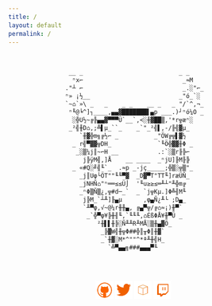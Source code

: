 ```yaml
---
title: /
layout: default
permalink: /
---
```

<p>
  <pre>
                                                                               

                     __ _                           _ _                        
                      ⁿx⌐                            _≈M                       
                    ."┴ ⌐                            _.░"⌐_                    
                    ⁿ» ¡½__                         _"ó_`░                     
                    `~⌂`»\ _   _    _ _    __ _   _ "/`^,¬_                    
                     ⁿ╙@╘^]┐____,▄▄▓███████▌▄p ___.)┘ⁿó¼O _                    
                      ░╬U½~╔╟▄▄▓▀▀▀Ü`__`,<░╫▓██▒,'*r╦æⁿ░                       
                     _²╣╫D⌂,;╩▌µ_``_    _`"_²╣▌,-/╟╣▓µ_                        
                        `╫▓╬m╗╔½⌐ _          _"ÖW╔╦▌▓½                         
                      _ r╣▀▓▓╦DH_             `╙Ö╬▓▓╫Φ _                       
                       _░▒¼j║~⌐H __           .:`░▒r╟╠⌐                        
                         j╠ÿM╣,]Å    __ ____  _ⁿjU]╟M╟╠                        
                      _ «#Q░╝╣╙`_  .≈p _-jç_____;╬▒░╦▒"_                       
                        _j║Uφ└ÖT""╙╙▀▓  _D▓▀T"TT╙]ræÜÑ_                        
                        _jNHÑ⌂"ⁿ══≤≤Ü⌡  '╙u≥≥≤═╨┴"╨╬m╔                         
                        _ⁿΦ▒Ñ▒¿,╦#d─_`  _ `j╦Kµ.]Φ╩╢M╙                         
                         j╠M_`┴╨]╟▄µ      ,φ▄Ñ¿╨└ ;D▄_                         
                         `╨▀φ,√~@¼r╫╫▄, ╔▄▀╦/╔⌂≈¡)╫▀`                          
                          _`╬▀φ¥╠╫╢╙,`╙╙╙,⌂ÉßΦÅ¥╫▀Ü _                          
                             ²╫▌▌╫╠░Ñ╨╨R╨MÅ░▒╫▄▓Ö_                             
                              _╠▓W╣╫╦Φ##╬║╥Φ║╫▓`                               
                              _`╫▓░M*^""^*ª╨╫╣H_                               
                                `╩▀▄▄╗###▄▄▄▀╙                                 
                                                           

                                                                            
  </pre>
</p>
<p style="text-align:center">
<a style="display:inline" target="new" href="https://github.com/0x5c4r3"><img style="display:inline" src="./img/Social_Icons/github.png"  width="7%" height=auto alt="github"></a>   <a style="display:inline" target="new" href="https://twitter.com/iamscarecrow1"><img style="display:inline" src="./img/Social_Icons/twitter.png"  width="7%" height=auto alt="twitter"></a>   <a style="display:inline" target="new" href="https://www.hackthebox.eu/home/users/profile/144238"><img style="display:inline" src="./img/Social_Icons/htb.png"  width="7%" height=auto alt="htb"></a>   <a style="display:inline" target="new" href="https://www.twitch.tv/iamscarecrow17"><img style="display:inline" src="./img/Social_Icons/twitch.png" width="7%" height=auto alt="twitch"></a>
</p>
